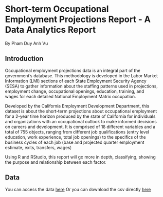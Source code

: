 # Short-term Occupational Employment Projections Report - A Data Analytics Report
By Pham Duy Anh Vu

## Introduction
Occupational employment projections data is an integral part of the government’s database. This methodology is developed in the Labor Market Information (LMI) sections of each State Employment Security Agency (SESA) to gather information about the staffing patterns used in projections, employment change, occupational openings, education, training, and wages for each detailed National Employment Matrix occupation.

Developed by the California Employment Development Department, this dataset is about the short-term projections about occupational employment for a 2-year time horizon produced by the state of California for individuals and organizations with an occupational outlook to make informed decisions on careers and development. It is comprised of 18 different variables and a total of 755 objects, ranging from different job qualifications (entry level education, work experience, total job openings) to the specifics of the business cycles of each job (base and projected quarter employment estimate, exits, transfers, wages)

Using R and RStudio, this report will go more in depth, classifying, showing the purpose and relationship between each factor.

## Data
You can access the data [here](https://catalog.data.gov/dataset/short-term-occupational-employment-projections/resource/9628b1ce-9fed-40b2-bf76-67aae817e793)
Or you can download the csv directly [here](https://data.edd.ca.gov/api/views/guh4-bakw/rows.csv?accessType=DOWNLOAD)
